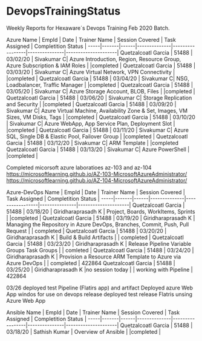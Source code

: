 # DevopsTrainingStatus
Weekly Reports for Hexaware´s Devops Training Feb 2020 Batch.

Azure 
Name | EmpId | Date | Trainer Name | Session Covered | Task Assigned | Completition Status |
-----|-------|------|--------------|-----------------|---------------|---------------------|
Quetzalcoatl Garcia | 51488 | 03/02/20 | Sivakumar C| Azure Introduction, Region, Resource Group, Azure Subscription & IAM Roles |  |completed |
Quetzalcoatl Garcia | 51488 | 03/03/20 | Sivakumar C| Azure Virtual Network, VPN Connectivity  |  |completed |
Quetzalcoatl Garcia | 51488 | 03/04/20 | Sivakumar C| NSG, Loadbalancer, Traffic Manager   |  |completed |
Quetzalcoatl Garcia | 51488 | 03/05/20 | Sivakumar C| Azure Storage Account, BLOB, Files   |  |completed |
Quetzalcoatl Garcia | 51488 | 03/06/20 | Sivakumar C| Storage Replication and Security  |  |completed |
Quetzalcoatl Garcia | 51488 | 03/09/20 | Sivakumar C| Azure Virtual Machine, Availability Zone & Set, Images, VM Sizes, VM Disks, Tags |  |completed |
Quetzalcoatl Garcia | 51488 | 03/10/20 | Sivakumar C| Azure WebApp, App Service Plan, Deployment Slot |  |completed |
Quetzalcoatl Garcia | 51488 | 03/11/20 | Sivakumar C| Azure SQL, Single DB & Elastic Pool, Failover Group |  |completed |
Quetzalcoatl Garcia | 51488 | 03/12/20 | Sivakumar C| ARM Template |  |completed 
Quetzalcoatl Garcia | 51488 | 03/13/20 | Sivakumar C| Azure PowerShell |  |completed |

Completed micorsoft azure laboratioes az-103 and az-104
https://microsoftlearning.github.io/AZ-103-MicrosoftAzureAdministrator/
https://microsoftlearning.github.io/AZ-104-MicrosoftAzureAdministrator/

  
Azure-DevOps
Name | EmpId | Date | Trainer Name | Session Covered | Task Assigned | Completition Status |
-----|-------|------|--------------|-----------------|---------------|---------------------|
Quetzalcoatl Garcia | 51488 | 03/18/20 | Giridharaprasadh K | Project, Boards, WorkItems, Sprints |  |completed |
Quetzalcoatl Garcia | 51488 | 03/19/20 | Giridharaprasadh K | Managing the Repository in Azure DevOps, Branches, Commit, Push, Pull Request | | completed |
Quetzalcoatl Garcia | 51488 | 03/20/20 | Giridharaprasadh K | Build & Build Artifacts | | completed |
Quetzalcoatl Garcia | 51488 | 03/23/20 | Giridharaprasadh K | Release Pipeline  Variable Groups Task Groups | | comleted |
Quetzalcoatl Garcia | 51488 | 03/24/20 | Giridharaprasadh K | Provision a Resource ARM Template to Azure via Azure DevOps | | completed | 422864
Quetzalcoatl Garcia | 51488 | 03/25/20 | Giridharaprasadh K |no session today | | working with Pipeline | 422864

03/26
deployed test Pipeline (Flatirs app) and artifact
Deployed azure Web App windos for use on devops release
deployed test release Flatris unsing Azure Web App


Ansible
Name | EmpId | Date | Trainer Name | Session Covered | Task Assigned | Completition Status |
-----|-------|------|--------------|-----------------|---------------|---------------------|
Quetzalcoatl Garcia | 51488 | 03/18/20 | Sathish Kumar | Overview of Ansible |  |completed |




